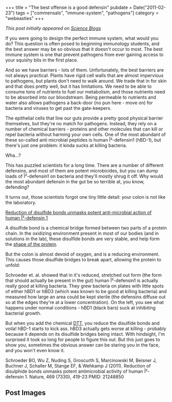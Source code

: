 +++
title = "The best offense is a good defensin"
pubdate = Date("2011-02-23")
tags = ["commensals", "immune-system", "pathogens"]
category = "webeasties"
+++

_This post initially appeared on [Science Blogs](http://scienceblogs.com/webeasties)_

If you were going to design the perfect immune system, what would you do? This question is often posed to beginning immunology students, and the best answer may be so obvious that it doesn't occur to most. The best immune system is one that prevent pathogens from ever gaining access to your squishy bits in the first place.

And so we have barriers - lots of them. Unfortunately, the best barriers are not always practical. Plants have rigid cell walls that are almost impervious to pathogens, but plants don't need to walk around. We trade that in for skin and that does pretty well, but it has limitations. We need to be able to consume tons of nutrients to fuel our metabolism, and those nutrients need to be absorbed into our bloodstream. Being permeable to nutrients and water also allows pathogens a back-door (no pun here - move on) for bacteria and viruses to get past the gate-keepers.

The epithelial cells that line our guts provide a pretty good physical barrier themselves, but they're no match for pathogens. Instead, they rely on a number of chemical barriers - proteins and other molecules that can kill or repel bacteria without harming your own cells. One of the most abundant of these so-called anti microbial peptides is human Î²-defensin1 (hBD-1), but there's just one problem: it kinda sucks at killing bacteria.

Wha...?

This has puzzled scientists for a long time. There are a number of different defensins, and most of them are potent microbicides, but you can dump loads of Î²-defensin1 on bacteria and they'll mostly shrug it off. Why would the most abundant defensin in the gut be so terrible at, you know, defending?

It turns out, those scientists forgot one tiny little detail: your colon is not like the laboratory.

[Reduction of disulfide bonds unmasks potent anti-microbial action of human Î²-defensin 1](http://www.ncbi.nlm.nih.gov/pubmed?term=21248850)

A disulfide bond is a chemical bridge formed between two parts of a protein chain. In the oxidizing environment present in most of our bodies (and in solutions in the lab), these disulfide bonds are very stable, and help form the [shape of the protein](http://www.nature.com/nature/journal/v469/n7330/abstract/469309a.html).

But the colon is almost devoid of oxygen, and is a reducing environment. This causes those disulfide bridges to break apart, allowing the protein to unfold:

Schroeder et. al. showed that in it's reduced, stretched out form (the form that should actually be present in the gut) human Î²-defensin1 is actually really good at killing bacteria. They grew bacteria on plates with little spots of either hBD1 or hBD3 (which was known to be good at killing bacteria) and measured how large an area could be kept sterile (the defensins diffuse out so at the edges they're at a lower concentration). On the left, you see what happens under normal conditions - hBD1 (black bars) suck at inhibiting bacterial growth.

But when you add the chemical [DTT](http://en.wikipedia.org/wiki/Dithiothreitol), you reduce the disulfide bonds and voila! hBD-1 starts to kick ass. hBD3 actually gets worse at killing - probably because it depends on its disulfide bridges being intact. 
With hindsight, I'm surprised it took so long for people to figure this out. But this just goes to show you, sometimes the obvious answer can be staring you in the face, and you won't even know it.

Schroeder BO, Wu Z, Nuding S, Groscurth S, Marcinowski M, Beisner J, Buchner J, Schaller M, Stange EF, & Wehkamp J (2011). Reduction of disulphide bonds unmasks potent antimicrobial activity of human Î²-defensin 1. Nature, 469 (7330), 419-23 PMID: 21248850

      
  

 ## Post Images


